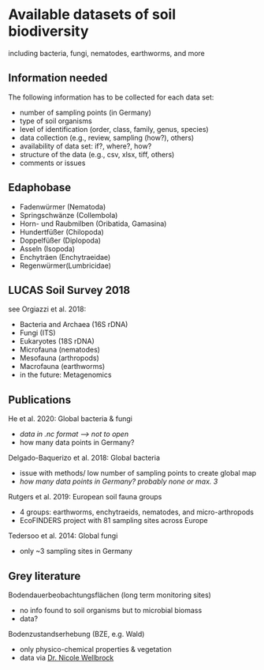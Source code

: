 # Available datasets of soil biodiversity
including bacteria, fungi, nematodes, earthworms, and more

## Information needed

The following information has to be collected for each data set:

- number of sampling points (in Germany)
- type of soil organisms
- level of identification (order, class, family, genus, species)
- data collection (e.g., review, sampling (how?), others)
- availability of data set: if?, where?, how?
- structure of the data (e.g., csv, xlsx, tiff, others)
- comments or issues

## Edaphobase

- Fadenwürmer (Nematoda)
- Springschwänze (Collembola)
- Horn- und Raubmilben (Oribatida, Gamasina)
- Hundertfüßer (Chilopoda)
- Doppelfüßer (Diplopoda)
- Asseln (Isopoda)
- Enchyträen (Enchytraeidae)
- Regenwürmer(Lumbricidae)

## LUCAS Soil Survey 2018

see Orgiazzi et al. 2018:
- Bacteria and Archaea (16S rDNA)
- Fungi (ITS)
- Eukaryotes (18S rDNA)
- Microfauna (nematodes)
- Mesofauna (arthropods)
- Macrofauna (earthworms)
- in the future: Metagenomics


## Publications

He et al. 2020: Global bacteria & fungi
- _data in .nc format --> not to open_
- how many data points in Germany?

Delgado-Baquerizo et al. 2018: Global bacteria
- issue with methods/ low number of sampling points to create global map
- _how many data points in Germany? probably none or max. 3_

Rutgers et al. 2019: European soil fauna groups
- 4 groups: earthworms, enchytraeids, nematodes, and micro-arthropods
- EcoFINDERS project with 81 sampling sites across Europe

Tedersoo et al. 2014: Global fungi
- only ~3 sampling sites in Germany

## Grey literature

Bodendauerbeobachtungsflächen (long term monitoring sites)
- no info found to soil organisms but to microbial biomass
- data?

Bodenzustandserhebung (BZE, e.g. Wald)
- only physico-chemical properties & vegetation
- data via [Dr. Nicole Wellbrock](https://blumwald.thuenen.de/bze/daten/)


